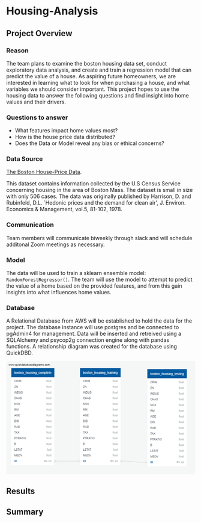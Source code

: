 # Housing-Analysis

## Project Overview

### Reason
The team plans to examine the boston housing data set, conduct exploratory data analysis, and create and train a regression model that can predict the value of a house. As aspiring future homeowners, we are interested in learning what to look for when purchasing a house, and what variables we should consider important. This project hopes to use the housing data to answer the following questions and find insight into home values and their drivers. 

### Questions to answer
- What features impact home values most?
- How is the house price data distributed?
- Does the Data or Model reveal any bias or ethical concerns?


### Data Source
[The Boston House-Price Data](https://www.kaggle.com/datasets/fedesoriano/the-boston-houseprice-data).

This dataset contains information collected by the U.S Census Service concerning housing in the area of Boston Mass. The dataset is small in size with only 506 cases. The data was originally published by Harrison, D. and Rubinfeld, D.L. `Hedonic prices and the demand for clean air', J. Environ. Economics & Management, vol.5, 81-102, 1978.


### Communication
Team members will communicate biweekly through slack and will schedule additonal Zoom meetings as necessary.


### Model
The data will be used to train a sklearn ensemble model: `RandomForestRegressor()`. The team will use the model to attempt to predict the value of a home based on the provided features, and from this gain insights into what influences home values.


### Database
A Relational Database from AWS will be established to hold the data for the project. The database instance will use postgres and be connected to pgAdmin4 for management. Data will be inserted and retreived using a SQLAlchemy and psycop2g connection engine along with pandas functions.
A relationship diagram was created for the database using QuickDBD.

![ERD](https://github.com/TBrickey/Project_One/blob/Jacob/Database/QuickDBD-Housing_ERD.png)

## Results
## Summary 
